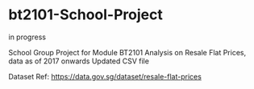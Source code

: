 # bt2101-School-Project

in progress

School Group Project for Module BT2101
Analysis on Resale Flat Prices, data as of 2017 onwards
Updated CSV file 

Dataset Ref: https://data.gov.sg/dataset/resale-flat-prices
